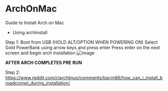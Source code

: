 # ArchOnMac
Guide to Install Arch on Mac

+ Using archinstall

Step 1:
  Boot from USB (HOLD ALT/OPTION WHEN POWERING ON)
  Select Gold PowerBank using arrow keys and press enter
  Press enter on the next screen and begin arch installation 
  ![image](https://github.com/user-attachments/assets/d9a8487b-886e-4aba-81b0-737afa0f7294)

****AFTER ARCH COMPLETES PRE RUN****

Step 2:
  https://www.reddit.com/r/archlinux/comments/bacm86/how_can_i_install_broadcomwl_during_installation/ 
  
